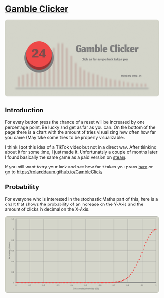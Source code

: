 # [Gamble Clicker](https://rolanddaum.github.io/GambleClick/)

![Project Banner](https://github.com/RolandDaum/GambleClick/blob/main/docs/gc_banner.png?raw=true)

## Introduction
For every button press the chance of a reset will be increased by one percentage point. Be lucky and get as far as you can. On the bottom of the page there is a chart with the amount of tries visualizing how often how far you came (May take some tries to be properly visualizable).

I think I got this idea of a TikTok video but not in a direct way. After thinking about it for some time, I just made it. Unfortunately a couple of months later I found basically the same game as a paid version on [steam](https://store.steampowered.com/app/2026850/THE_BUTTON__Golden_Button/).

If you still want to try your luck and see how far it takes you press [here](https://rolanddaum.github.io/GambleClick/) or go to https://rolanddaum.github.io/GambleClick/

## Probability
For everyone who is interested in the stochastic Maths part of this, here is a chart that shows the probability of an increase on the Y-Axis and the amount of clicks in decimal on the X-Axis.

![Probability Chart](/docs/ProbabilityChart.png)